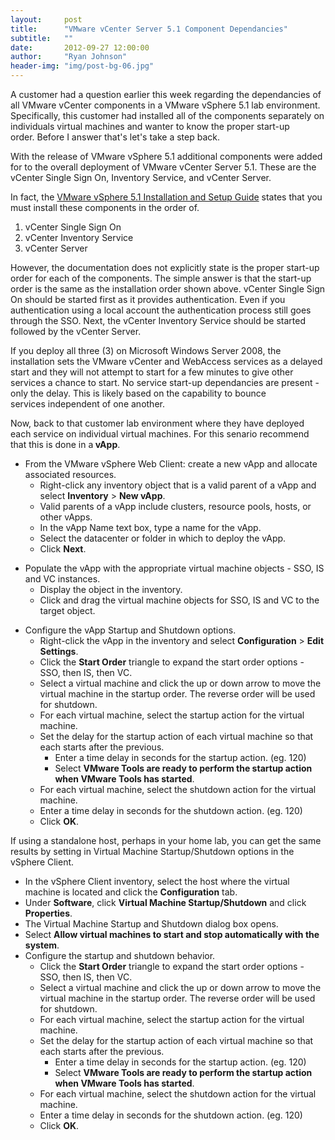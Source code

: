 ```yaml
---
layout:     post
title:      "VMware vCenter Server 5.1 Component Dependancies"
subtitle:   ""
date:       2012-09-27 12:00:00
author:     "Ryan Johnson"
header-img: "img/post-bg-06.jpg"
---
```


A customer had a question earlier this week regarding the dependancies of all VMware vCenter components in a VMware vSphere 5.1 lab environment. Specifically, this customer had installed all of the components separately on individuals virtual machines and wanter to know the proper start-up order. Before I answer that's let's take a step back.

With the release of VMware vSphere 5.1 additional components were added for to the overall deployment of VMware vCenter Server 5.1. These are the vCenter Single Sign On, Inventory Service, and vCenter Server.

In fact, the <a href="http://pubs.vmware.com/vsphere-51/topic/com.vmware.ICbase/PDF/vsphere-esxi-vcenter-server-51-installation-setup-guide.pdf" target="_blank">VMware vSphere 5.1 Installation and Setup Guide</a> states that you must install these components in the order of.
<ol>
	<li>vCenter Single Sign On</li>
	<li>vCenter Inventory Service</li>
	<li>vCenter Server</li>
</ol>
However, the documentation does not explicitly state is the proper start-up order for each of the components. The simple answer is that the start-up order is the same as the installation order shown above. vCenter Single Sign On should be started first as it provides authentication. Even if you authentication using a local account the authentication process still goes through the SSO. Next, the vCenter Inventory Service should be started followed by the vCenter Server.

If you deploy all three (3) on Microsoft Windows Server 2008, the installation sets the VMware vCenter and WebAccess services as a delayed start and they will not attempt to start for a few minutes to give other services a chance to start. No service start-up dependancies are present - only the delay. This is likely based on the capability to bounce services independent of one another.

Now, back to that customer lab environment where they have deployed each service on individual virtual machines. For this senario recommend that this is done in a<strong> vApp</strong>.
<ul>
	<li>From the VMware vSphere Web Client: create a new vApp and allocate associated resources.
<ul>
	<li>Right-click any inventory object that is a valid parent of a vApp and select <strong>Inventory</strong> &gt; <strong>New vApp</strong>.</li>
	<li>Valid parents of a vApp include clusters, resource pools, hosts, or other vApps.</li>
	<li>In the vApp Name text box, type a name for the vApp.</li>
	<li>Select the datacenter or folder in which to deploy the vApp.</li>
	<li>Click <strong>Next</strong>.</li>
</ul>
</li>
</ul>
<ul>
	<li>Populate the vApp with the appropriate virtual machine objects - SSO, IS and VC instances.
<ul>
	<li>Display the object in the inventory.</li>
	<li>Click and drag the virtual machine objects for SSO, IS and VC to the target object.</li>
</ul>
</li>
</ul>
<ul>
	<li>Configure the vApp Startup and Shutdown options.
<ul>
	<li>Right-click the vApp in the inventory and select <strong>Configuration</strong> &gt; <strong>Edit Settings</strong>.</li>
	<li>Click the <strong>Start Order</strong> triangle to expand the start order options - SSO, then IS, then VC.</li>
	<li>Select a virtual machine and click the up or down arrow to move the virtual machine in the startup order. The reverse order will be used for shutdown.</li>
	<li>For each virtual machine, select the startup action for the virtual machine.</li>
	<li>Set the delay for the startup action of each virtual machine so that each starts after the previous.
<ul>
	<li>Enter a time delay in seconds for the startup action. (eg. 120)</li>
	<li>Select <strong>VMware Tools are ready to perform the startup action when VMware Tools has started</strong>.</li>
</ul>
</li>
	<li>For each virtual machine, select the shutdown action for the virtual machine.</li>
	<li>Enter a time delay in seconds for the shutdown action. (eg. 120)</li>
	<li>Click <strong>OK</strong>.</li>
</ul>
</li>
</ul>
If using a standalone host, perhaps in your home lab, you can get the same results by setting in Virtual Machine Startup/Shutdown options in the vSphere Client.
<ul>
	<li>In the vSphere Client inventory, select the host where the virtual machine is located and click the <strong>Configuration</strong> tab.</li>
	<li>Under <strong>Software</strong>, click <strong>Virtual Machine Startup/Shutdown</strong> and click <strong>Properties</strong>.</li>
	<li>The Virtual Machine Startup and Shutdown dialog box opens.</li>
	<li>Select <strong>Allow virtual machines to start and stop automatically with the system</strong>.</li>
	<li>Configure the startup and shutdown behavior.
<ul>
	<li>Click the <strong>Start Order</strong> triangle to expand the start order options - SSO, then IS, then VC.</li>
	<li>Select a virtual machine and click the up or down arrow to move the virtual machine in the startup order. The reverse order will be used for shutdown.</li>
	<li>For each virtual machine, select the startup action for the virtual machine.</li>
	<li>Set the delay for the startup action of each virtual machine so that each starts after the previous.
<ul>
	<li>Enter a time delay in seconds for the startup action. (eg. 120)</li>
	<li>Select <strong>VMware Tools are ready to perform the startup action when VMware Tools has started</strong>.</li>
</ul>
</li>
	<li>For each virtual machine, select the shutdown action for the virtual machine.</li>
	<li>Enter a time delay in seconds for the shutdown action. (eg. 120)</li>
	<li>Click <strong>OK</strong>.</li>
</ul>
</li>
</ul>